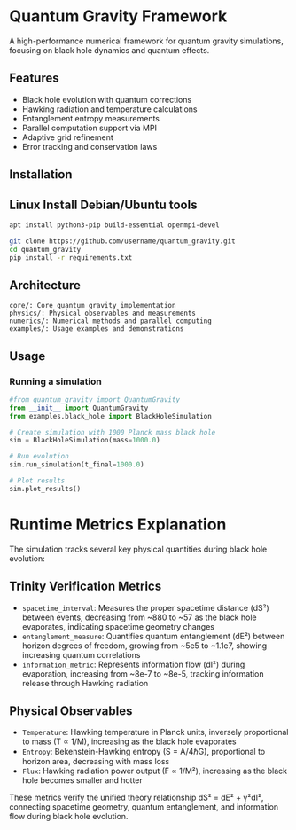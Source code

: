 # Quantum Gravity Framework

A high-performance numerical framework for quantum gravity simulations, focusing on black hole dynamics and quantum effects.

## Features

- Black hole evolution with quantum corrections
- Hawking radiation and temperature calculations
- Entanglement entropy measurements
- Parallel computation support via MPI
- Adaptive grid refinement
- Error tracking and conservation laws

## Installation

## Linux Install Debian/Ubuntu tools
```bash
apt install python3-pip build-essential openmpi-devel
```

```bash
git clone https://github.com/username/quantum_gravity.git
cd quantum_gravity
pip install -r requirements.txt
```

## Architecture

```
core/: Core quantum gravity implementation
physics/: Physical observables and measurements
numerics/: Numerical methods and parallel computing
examples/: Usage examples and demonstrations
```

## Usage
### Running a simulation
```python
#from quantum_gravity import QuantumGravity
from __init__ import QuantumGravity
from examples.black_hole import BlackHoleSimulation

# Create simulation with 1000 Planck mass black hole
sim = BlackHoleSimulation(mass=1000.0)

# Run evolution
sim.run_simulation(t_final=1000.0)

# Plot results
sim.plot_results()
```

# Runtime Metrics Explanation

The simulation tracks several key physical quantities during black hole evolution:

## Trinity Verification Metrics

- `spacetime_interval`: Measures the proper spacetime distance (dS²) between events, decreasing from ~880 to ~57 as the black hole evaporates, indicating spacetime geometry changes
- `entanglement_measure`: Quantifies quantum entanglement (dE²) between horizon degrees of freedom, growing from ~5e5 to ~1.1e7, showing increasing quantum correlations
- `information_metric`: Represents information flow (dI²) during evaporation, increasing from ~8e-7 to ~8e-5, tracking information release through Hawking radiation

## Physical Observables

- `Temperature`: Hawking temperature in Planck units, inversely proportional to mass (T ∝ 1/M), increasing as the black hole evaporates
- `Entropy`: Bekenstein-Hawking entropy (S = A/4ℏG), proportional to horizon area, decreasing with mass loss
- `Flux`: Hawking radiation power output (F ∝ 1/M²), increasing as the black hole becomes smaller and hotter

These metrics verify the unified theory relationship dS² = dE² + γ²dI², connecting spacetime geometry, quantum entanglement, and information flow during black hole evolution.

